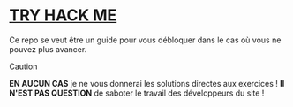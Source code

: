 # **[TRY HACK ME](https://tryhackme.com/)**

Ce repo se veut être un guide pour vous débloquer dans le cas où vous ne pouvez plus avancer.

> [!CAUTION]
> <b>EN AUCUN CAS</b> je ne vous donnerai les solutions directes aux exercices !
> <b>Il N'EST PAS QUESTION</b> de saboter le travail des développeurs du site !
